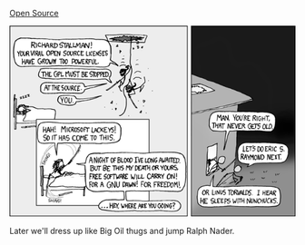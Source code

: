 [Open Source](https://xkcd.com/225)

![Open Source](./random_comic.png)

Later we'll dress up like Big Oil thugs and jump Ralph Nader.

